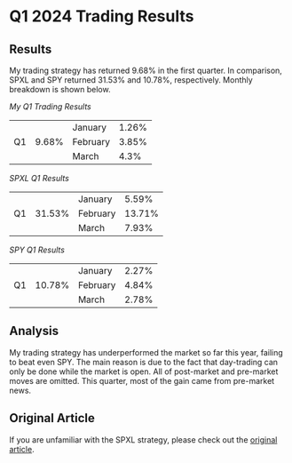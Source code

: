 # Q1 2024 Trading Results

## Results

My trading strategy has returned 9.68% in the first quarter. In comparison, SPXL and SPY returned 31.53% and 10.78%, respectively. Monthly breakdown is shown below.

*My Q1 Trading Results*
<table>
  <tbody>
    <tr>
      <td rowspan="3">Q1</td>
      <td rowspan="3">9.68%</td>
      <td>January</td>
      <td>1.26%</td>
    </tr>
    <tr>
      <td>February</td>
      <td>3.85%</td>
    </tr>
    <tr>
      <td>March</td>
      <td>4.3%</td>
    </tr>
  </tbody>
</table>

*SPXL Q1 Results*
<table>
  <tbody>
    <tr>
      <td rowspan="3">Q1</td>
      <td rowspan="3">31.53%</td>
      <td>January</td>
      <td>5.59%</td>
    </tr>
    <tr>
      <td>February</td>
      <td>13.71%</td>
    </tr>
    <tr>
      <td>March</td>
      <td>7.93%</td>
    </tr>
  </tbody>
</table>

*SPY Q1 Results*
<table>
  <tbody>
    <tr>
      <td rowspan="3">Q1</td>
      <td rowspan="3">10.78%</td>
      <td>January</td>
      <td>2.27%</td>
    </tr>
    <tr>
      <td>February</td>
      <td>4.84%</td>
    </tr>
    <tr>
      <td>March</td>
      <td>2.78%</td>
    </tr>
  </tbody>
</table>

## Analysis
My trading strategy has underperformed the market so far this year, failing to beat even SPY. The main reason is due to the fact that day-trading can only be done while the market is open. All of post-market and 
pre-market moves are omitted. This quarter, most of the gain came from pre-market news.

## Original Article
If you are unfamiliar with the SPXL strategy, please check out the [original article](https://github.com/coolnikitav/nikitas-notebook/blob/main/trading/spxl-trading-strategy-2.0.md).
